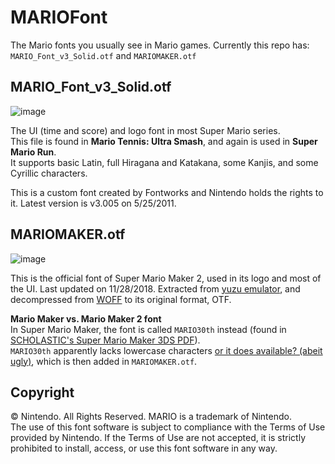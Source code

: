 # MARIOFont
The Mario fonts you usually see in Mario games. Currently this repo has: `MARIO_Font_v3_Solid.otf` and `MARIOMAKER.otf`

## MARIO_Font_v3_Solid.otf
![image](https://i.imgur.com/Gn4b1H9.png)

The UI (time and score) and logo font in most Super Mario series.  
This file is found in **Mario Tennis: Ultra Smash**, and again is used in **Super Mario Run**.  
It supports basic Latin, full Hiragana and Katakana, some Kanjis, and some Cyrillic characters.

This is a custom font created by Fontworks and Nintendo holds the rights to it. Latest version is v3.005 on 5/25/2011.

## MARIOMAKER.otf
![image](https://i.imgur.com/X3wnM0K.png)

This is the official font of Super Mario Maker 2, used in its logo and most of the UI. Last updated on 11/28/2018. Extracted from [yuzu emulator](https://github.com/yuzu-emu/yuzu), and decompressed from [WOFF](https://en.wikipedia.org/wiki/Web_Open_Font_Format) to its original format, OTF.

**Mario Maker vs. Mario Maker 2 font**  
In Super Mario Maker, the font is called `MARIO30th` instead (found in [SCHOLASTIC's Super Mario Maker 3DS PDF](http://www.scholastic.com/nintendo/gamedesign/pdfs/fullteacherguide.pdf)).  
`MARIO30th` apparently lacks lowercase characters [or it does available? (abeit ugly)](https://youtu.be/_9W_y8IlNro?t=400), which is then added in `MARIOMAKER.otf`.

## Copyright
© Nintendo. All Rights Reserved. MARIO is a trademark of Nintendo.  
The use of this font software is subject to compliance with the Terms of Use provided by Nintendo. If the Terms of Use are not accepted, it is strictly prohibited to install, access, or use this font software in any way.

